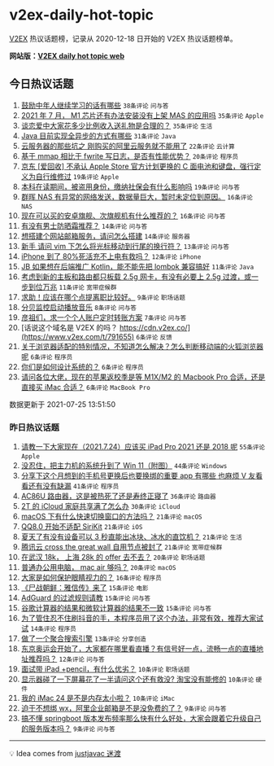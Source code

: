 # v2ex-daily-hot-topic

[V2EX](https://www.v2ex.com/) 热议话题榜，记录从 2020-12-18 日开始的 V2EX 热议话题榜单。

**网站版：[V2EX daily hot topic web](https://boojack.github.io/v2ex-daily-hot-topic-web/)**

## 今日热议话题

<!-- TODAY BEGIN -->

1. [鼓励中年人继续学习的话有哪些](https://www.v2ex.com/t/791621) `38条评论` `问与答`
1. [2021 年 7 月， M1 芯片还有办法安装没有上架 MAS 的应用吗](https://www.v2ex.com/t/791590) `35条评论` `Apple`
1. [谈恋爱中大家花多少比例收入送礼物是合理的？](https://www.v2ex.com/t/791633) `35条评论` `生活`
1. [Java 目前实现全异步的方式有哪些](https://www.v2ex.com/t/791594) `31条评论` `Java`
1. [云服务器的那些坑之 刚购买的阿里云服务就不能用了](https://www.v2ex.com/t/791598) `22条评论` `云计算`
1. [基于 mmap 相比于 fwrite 写日志，是否有性能优势？](https://www.v2ex.com/t/791638) `20条评论` `程序员`
1. [京东 [爱回收] 不承认 Apple Store 官方计划更换的 C 面电池和键盘，强行定义为自行维修过](https://www.v2ex.com/t/791656) `19条评论` `Apple`
1. [本科在读期间，被盗用身份，缴纳社保会有什么影响吗](https://www.v2ex.com/t/791604) `19条评论` `问与答`
1. [群晖 NAS 有异常的网络发送，数据量巨大，暂时未定位到原因。](https://www.v2ex.com/t/791648) `16条评论` `NAS`
1. [现在可以买的安卓旗舰、次旗舰机有什么推荐的？](https://www.v2ex.com/t/791645) `16条评论` `问与答`
1. [有没有男士防晒霜推荐？](https://www.v2ex.com/t/791673) `14条评论` `问与答`
1. [想搭建个网站邮箱服务，请问怎么搭建](https://www.v2ex.com/t/791643) `14条评论` `服务器`
1. [新手 请问 vim 下怎么将光标移动到行尾的换行符？](https://www.v2ex.com/t/791602) `13条评论` `问与答`
1. [iPhone 到了 80%死活充不上电有救吗？](https://www.v2ex.com/t/791612) `12条评论` `iPhone`
1. [JB 如果想在后端推广 Kotlin，能不能先把 lombok 兼容搞好](https://www.v2ex.com/t/791671) `11条评论` `Java`
1. [考虑到新的主板和路由都只板载 2.5g 网卡，有没有必要上 2.5g 过渡，或一步到位万兆](https://www.v2ex.com/t/791591) `11条评论` `宽带症候群`
1. [求助！应该在哪个点提离职比较好。](https://www.v2ex.com/t/791593) `9条评论` `职场话题`
1. [分贝监控启动播放音乐](https://www.v2ex.com/t/791588) `8条评论` `问与答`
1. [彦祖们，求一个个人账户定时转账方案](https://www.v2ex.com/t/791605) `7条评论` `问与答`
1. [话说这个域名是 V2EX 的吗？ https://cdn.v2ex.co/](https://www.v2ex.com/t/791655) `6条评论` `反馈`
1. [关于浏览器适配的特别情况，不知道怎么解决？怎么判断移动端的火狐浏览器呢](https://www.v2ex.com/t/791635) `6条评论` `程序员`
1. [你们是如何设计系统的？](https://www.v2ex.com/t/791601) `6条评论` `程序员`
1. [请问各位大佬，现在的苹果返校季是等 M1X/M2 的 Macbook Pro 合适，还是直接买 iMac 合适？](https://www.v2ex.com/t/791584) `6条评论` `MacBook Pro`

数据更新于 2021-07-25 13:51:50

<!-- TODAY END -->

### 昨日热议话题

<!-- YESTERDAY BEGIN -->

1. [请教一下大家现在（2021.7.24）应该买 iPad Pro 2021 还是 2018 呢](https://www.v2ex.com/t/791522) `55条评论` `Apple`
1. [没忍住，把主力机的系统升到了 Win 11（附图）](https://www.v2ex.com/t/791479) `44条评论` `Windows`
1. [分享下这个月想到的手机号更换后也要换绑的重要 app 有哪些 也麻烦 V 友看看还有没有缺漏](https://www.v2ex.com/t/791465) `41条评论` `程序员`
1. [AC86U 路由器，这是被热死了还是寿终正寝了](https://www.v2ex.com/t/791460) `36条评论` `路由器`
1. [2T 的 iCloud 家庭共享满了怎么办](https://www.v2ex.com/t/791462) `30条评论` `iCloud`
1. [macOS 下有什么快速切换窗口的方法吗？](https://www.v2ex.com/t/791480) `21条评论` `macOS`
1. [QQ8.0 开始不适配 SiriKit](https://www.v2ex.com/t/791484) `21条评论` `iOS`
1. [夏天了有没有设备可以 3 秒直能出冰块、冰水的直饮机？](https://www.v2ex.com/t/791510) `21条评论` `生活`
1. [腾讯云 cross the great wall 自用节点被封了](https://www.v2ex.com/t/791468) `21条评论` `宽带症候群`
1. [在武汉 18k， 上海 28k 的 offer 去不去？](https://www.v2ex.com/t/791555) `20条评论` `职场话题`
1. [普通办公用电脑， mac air 够吗？](https://www.v2ex.com/t/791536) `20条评论` `macOS`
1. [大家是如何保护眼睛视力的？](https://www.v2ex.com/t/791544) `16条评论` `程序员`
1. [《尸战朝鲜：雅信传》来了](https://www.v2ex.com/t/791554) `15条评论` `电影`
1. [AdGuard 的过滤规则请教](https://www.v2ex.com/t/791501) `15条评论` `问与答`
1. [谷歌计算器的结果和微软计算器的结果不一致](https://www.v2ex.com/t/791461) `15条评论` `问与答`
1. [为了管住忍不住刷抖音的手，本程序员用了这个办法，非常有效，推荐大家试试](https://www.v2ex.com/t/791557) `14条评论` `程序员`
1. [做了一个聚合搜索引擎](https://www.v2ex.com/t/791533) `13条评论` `分享创造`
1. [东京奥运会开始了，大家都在哪里看直播？有信号好一点，流畅一点的直播地址推荐吗？](https://www.v2ex.com/t/791477) `12条评论` `问与答`
1. [面试带 iPad +pencil，有什么优劣？](https://www.v2ex.com/t/791535) `10条评论` `职场话题`
1. [显示器碰了一下屏幕花了一半请问这个还有救没? 淘宝没有能修的](https://www.v2ex.com/t/791497) `10条评论` `硬件`
1. [我的 iMac 24 是不是内存太小啦？](https://www.v2ex.com/t/791473) `10条评论` `iMac`
1. [迫于不想绑 wx，阿里企业邮箱是不是没免费的了？](https://www.v2ex.com/t/791525) `9条评论` `问与答`
1. [搞不懂 springboot 版本发布频率那么快有什么好处，大家会跟着它升级自己的服务版本吗？](https://www.v2ex.com/t/791514) `9条评论` `问与答`

<!-- YESTERDAY END -->

---

💡 Idea comes from [justjavac 迷渡](https://github.com/justjavac/)
